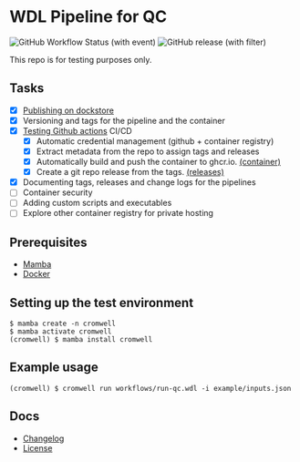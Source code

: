 # WDL Pipeline for QC

![GitHub Workflow Status (with event)](https://img.shields.io/github/actions/workflow/status/maurya-anand/wdl-qc/publish.yml)
![GitHub release (with filter)](https://img.shields.io/github/v/release/maurya-anand/wdl-qc)

This repo is for testing purposes only.

## Tasks

- [x] [Publishing on dockstore](https://dockstore.org/workflows/github.com/maurya-anand/wdl-qc:feat-wdl-imports)
- [x] Versioning and tags for the pipeline and the container
- [x] [Testing Github actions](https://github.com/maurya-anand/wdl-qc/actions) CI/CD
  - [x] Automatic credential management (github + container registry)
  - [x] Extract metadata from the repo to assign tags and releases 
  - [x] Automatically build and push the container to ghcr.io. [(container)](https://github.com/users/maurya-anand/packages/container/package/wdl-qc)
  - [x] Create a git repo release from the tags. [(releases)](https://github.com/maurya-anand/wdl-qc/releases)
- [x] Documenting tags, releases and change logs for the pipelines
- [ ] Container security
- [ ] Adding custom scripts and executables
- [ ] Explore other container registry for private hosting

## Prerequisites

- [Mamba](https://mamba.readthedocs.io/en/latest/index.html)
- [Docker](https://www.docker.com/)

## Setting up the test environment

```{bash}
$ mamba create -n cromwell
$ mamba activate cromwell
(cromwell) $ mamba install cromwell
```

## Example usage

```{bash}
(cromwell) $ cromwell run workflows/run-qc.wdl -i example/inputs.json
```

## Docs

- [Changelog](./CHANGELOG.md)
- [License](./LICENSE)
